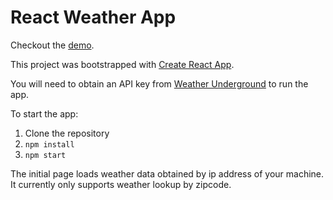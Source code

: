 # React Weather App

Checkout the [demo](http://reactweatherapp.arashsoheili.com/).

This project was bootstrapped with [Create React App](https://github.com/facebookincubator/create-react-app).

You will need to obtain an API key from [Weather Underground](https://www.wunderground.com/weather/api/) to run the app.

To start the app:

1. Clone the repository
2. `npm install`
3. `npm start`

The initial page loads weather data obtained by ip address of your machine. It currently only supports weather lookup by zipcode.
